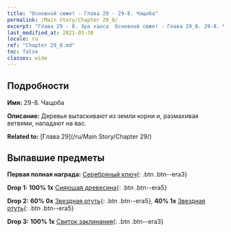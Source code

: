 ```yaml
---
title: "Основной сюжет - Глава 29 - 29-8. Чащоба"
permalink: /Main Story/Chapter 29_8/
excerpt: "Глава 29 - 8. Эра хаоса  Основной сюжет - Глава 29_8. 29-8. Чащоба"
last_modified_at: 2021-03-30
locale: ru
ref: "Chapter 29_8.md"
toc: false
classes: wide
---
```


## Подробности

 **Имя:** 29-8. Чащоба

 **Описание:** Деревья вытаскивают из земли корни и, размахивая ветвями, нападают на вас.

 **Related to:** [Глава 29](/ru/Main Story/Chapter 29/)

## Выпавшие предметы

 **Первая полная награда:** [Серебряный ключ](/ru/Items/con_693/){: .btn .btn--era3}

 **Drop 1:** **100% 1x** [Сияющая древесина](/ru/Items/mat_97/){: .btn .btn--era5}

 **Drop 2:** **60% 0x** [Звездная ртуть](/ru/Items/mat_91/){: .btn .btn--era5}, **40% 1x** [Звездная ртуть](/ru/Items/mat_91/){: .btn .btn--era5}

 **Drop 3:** **100% 1x** [Свиток заклинания](/ru/Items/con_694/){: .btn .btn--era3}

